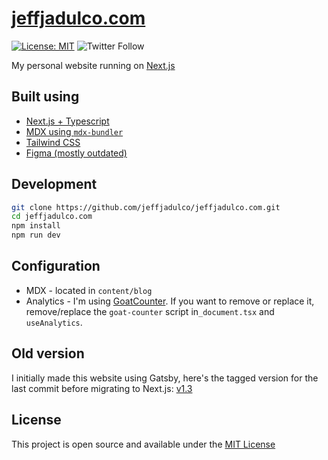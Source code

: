 # [jeffjadulco.com](https://jeffjadulco.com)

[![License: MIT](https://img.shields.io/badge/License-MIT-blue.svg)](https://opensource.org/licenses/MIT)
![Twitter Follow](https://img.shields.io/twitter/follow/jeffjadulco?style=social)

My personal website running on [Next.js](https://nextjs.org/)

## Built using

- [Next.js + Typescript](https://nextjs.org/)
- [MDX using `mdx-bundler`](https://github.com/kentcdodds/mdx-bundler/)
- [Tailwind CSS](https://tailwindcss.com/)
- [Figma (mostly outdated)](https://www.figma.com/file/6umesgU3tEZgkQm9Hrw2PO/jeffjadulco.com)

## Development

```bash
git clone https://github.com/jeffjadulco/jeffjadulco.com.git
cd jeffjadulco.com
npm install
npm run dev
```

## Configuration

- MDX - located in `content/blog`
- Analytics - I'm using [GoatCounter](https://www.goatcounter.com/). If you want to remove or replace it, remove/replace the `goat-counter` script in`_document.tsx` and `useAnalytics`.

## Old version

I initially made this website using Gatsby, here's the tagged version for the last commit before migrating to Next.js: [v1.3](https://github.com/jeffjadulco/jeffjadulco.com/tree/v1.3)

## License

This project is open source and available under the [MIT License](LICENSE)
